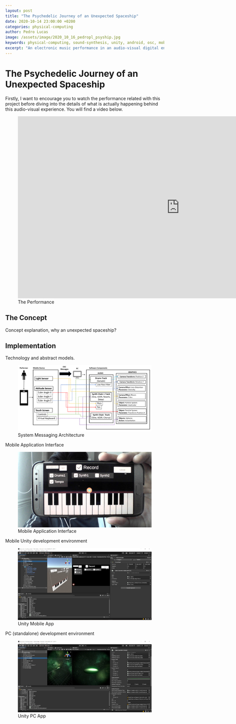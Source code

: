 ```yaml
---
layout: post
title: "The Psychedelic Journey of an Unexpected Spaceship"
date: 2020-10-14 23:00:00 +0200
categories: physical-computing
author: Pedro Lucas
image: /assets/image/2020_10_16_pedropl_psyship.jpg
keywords: physical-computing, sound-synthesis, unity, android, osc, mobile-sensors
excerpt: "An electronic music performance in an audio-visual digital environment. Let's go through the galaxy in a crazy spaceship and have an experience full of color and funny turbulence."
---
```


# The Psychedelic Journey of an Unexpected Spaceship

Firstly, I want to encourage you to watch the performance related with this project before diving into the details of what is actually happening behind this audio-visual experience. You will find a video below.

<figure style="float: none">
   <iframe src="https://drive.google.com/file/d/1EbWqLVyRN8_lC42ht3vXq_-hoWXVy_nU/preview" width="1024" height="576" frameborder="0" allowfullscreen></iframe>
   <figcaption>The Performance</figcaption>
</figure>

## The Concept

 Concept explanation, why an unexpected spaceship?

## Implementation

Technology and abstract models.

<figure style="float: auto">
   <img src="/assets/image/2020_10_16_pedropl_pycosystemarchitecture.png" alt="System Architecture" title="System Architecture" width="auto"/> <figcaption>System Messaging Architecture</figcaption>
</figure>

Mobile Application Interface

<figure style="float: auto">
   <img src="/assets/image/2020_10_16_pedropl_mobileapp.jpg" alt="Mobile Application Interface" title="Mobile Application Interface" width="auto"/> <figcaption>Mobile Application Interface</figcaption>
</figure>

Mobile Unity development environment

<figure style="float: auto">
   <img src="/assets/image/2020_10_16_pedropl_unitymobile.jpg" alt="Unity Mobile App" title="Unity Mobile App" width="auto"/> <figcaption>Unity Mobile App</figcaption>
</figure>

PC (standalone) development environment

<figure style="float: auto">
   <img src="/assets/image/2020_10_16_pedropl_unitypc.jpg" alt="Unity PC App" title="Unity PC App" width="auto"/> <figcaption>Unity PC App</figcaption>
</figure>
